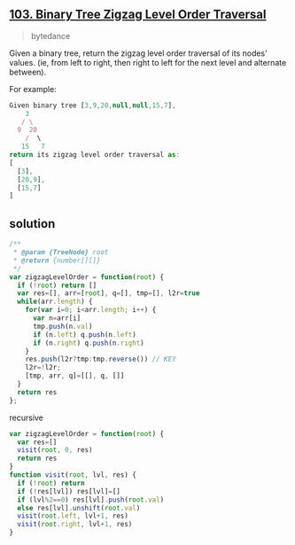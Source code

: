 ## [103. Binary Tree Zigzag Level Order Traversal](https://leetcode.com/problems/binary-tree-zigzag-level-order-traversal/)
> bytedance

Given a binary tree, return the zigzag level order traversal of its nodes' values. (ie, from left to right, then right to left for the next level and alternate between).

For example:
```js
Given binary tree [3,9,20,null,null,15,7],
    3
   / \
  9  20
    /  \
   15   7
return its zigzag level order traversal as:
[
  [3],
  [20,9],
  [15,7]
]
```
## solution

```js
/**
 * @param {TreeNode} root
 * @return {number[][]}
 */
var zigzagLevelOrder = function(root) {
  if (!root) return []
  var res=[], arr=[root], q=[], tmp=[], l2r=true
  while(arr.length) {
    for(var i=0; i<arr.length; i++) {
      var n=arr[i]
      tmp.push(n.val)
      if (n.left) q.push(n.left)
      if (n.right) q.push(n.right)
    }
    res.push(l2r?tmp:tmp.reverse()) // KEY
    l2r=!l2r;
    [tmp, arr, q]=[[], q, []]
  }
  return res
};
```

recursive
```js
var zigzagLevelOrder = function(root) {
  var res=[]
  visit(root, 0, res)
  return res
}
function visit(root, lvl, res) {
  if (!root) return
  if (!res[lvl]) res[lvl]=[]
  if (lvl%2==0) res[lvl].push(root.val)
  else res[lvl].unshift(root.val)
  visit(root.left, lvl+1, res)
  visit(root.right, lvl+1, res)
}
```
